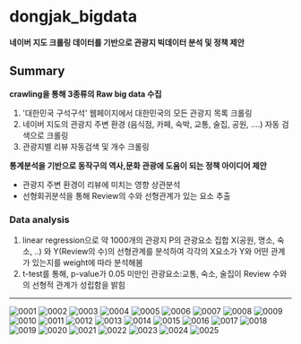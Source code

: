 # dongjak_bigdata
**네이버 지도 크롤링 데이터를 기반으로 관광지 빅데이터 분석 및 정책 제안**

## Summary
**crawling을 통해 3종류의 Raw big data 수집**  
1. '대한민국 구석구석' 웹페이지에서 대한민국의 모든 관광지 목록 크롤링  
2. 네이버 지도의 관광지 주변 환경 (음식점, 카페, 숙박, 교통, 술집, 공원, ....) 자동 검색으로 크롤링  
3. 관광지별 리뷰 자동검색 및 개수 크롤링  

**통계분석을 기반으로 동작구의 역사,문화 관광에 도움이 되는 정책 아이디어 제안**  
- 관광지 주변 환경이 리뷰에 미치는 영향 상관분석  
- 선형회귀분석을 통해 Review의 수와 선형관계가 있는 요소 추출  

### Data analysis
1. linear regression으로 약 1000개의 관광지 P의 관광요소 집합 X(공원, 명소, 숙소, ..) 와 Y(Review의 수)의 선형관계를 분석하여 각각의 X요소가 Y와 어떤 관계가 있는지를 weight에 따라 분석해봄
2. t-test를 통해, p-value가 0.05 미만인 관광요소:교통, 숙소, 술집이 Review 수와의 선형적 관계가 성립함을 밝힘
 
-------------

![0001](https://user-images.githubusercontent.com/61912635/87799809-a0606200-c888-11ea-8d0c-606aaf9f859a.jpg)
![0002](https://user-images.githubusercontent.com/61912635/87799813-a1918f00-c888-11ea-8649-6109f2174aaf.jpg)
![0003](https://user-images.githubusercontent.com/61912635/87799820-a35b5280-c888-11ea-8458-68222b30173b.jpg)
![0004](https://user-images.githubusercontent.com/61912635/87799823-a48c7f80-c888-11ea-98ee-ab20802bf73b.jpg)
![0005](https://user-images.githubusercontent.com/61912635/87799830-a5bdac80-c888-11ea-911d-7e58b001d0c3.jpg)
![0006](https://user-images.githubusercontent.com/61912635/87799840-a8b89d00-c888-11ea-9e3d-14c488784c19.jpg)
![0007](https://user-images.githubusercontent.com/61912635/87799931-ca198900-c888-11ea-9fb9-f2a66880aba9.jpg)
![0008](https://user-images.githubusercontent.com/61912635/87799926-c8e85c00-c888-11ea-8d7e-309c1f2e6878.jpg)
![0009](https://user-images.githubusercontent.com/61912635/87799957-d271c400-c888-11ea-82bb-b3558b440aaa.jpg)
![0010](https://user-images.githubusercontent.com/61912635/87799963-d43b8780-c888-11ea-9e0a-9b6d34264b98.jpg)
![0011](https://user-images.githubusercontent.com/61912635/87799970-d56cb480-c888-11ea-9019-73ca597bccd1.jpg)
![0012](https://user-images.githubusercontent.com/61912635/87799977-d7367800-c888-11ea-9319-8fb7c0466222.jpg)
![0013](https://user-images.githubusercontent.com/61912635/87799984-d867a500-c888-11ea-81a6-4c7da70454b2.jpg)
![0014](https://user-images.githubusercontent.com/61912635/87799990-d9003b80-c888-11ea-9cbe-7b5a9066e2cc.jpg)
![0015](https://user-images.githubusercontent.com/61912635/87799992-da316880-c888-11ea-98f6-2227936f82ef.jpg)
![0016](https://user-images.githubusercontent.com/61912635/87799998-db629580-c888-11ea-995d-9144cb20574a.jpg)
![0017](https://user-images.githubusercontent.com/61912635/87800001-dc93c280-c888-11ea-8595-ae51c4d2a5bf.jpg)
![0018](https://user-images.githubusercontent.com/61912635/87800007-ddc4ef80-c888-11ea-9f1d-cc0cb6380987.jpg)
![0019](https://user-images.githubusercontent.com/61912635/87800016-def61c80-c888-11ea-8083-671143e35698.jpg)
![0020](https://user-images.githubusercontent.com/61912635/87800021-e0274980-c888-11ea-8720-cc88c0decf13.jpg)
![0021](https://user-images.githubusercontent.com/61912635/87800027-e1587680-c888-11ea-9aea-3553225ed885.jpg)
![0022](https://user-images.githubusercontent.com/61912635/87800038-e289a380-c888-11ea-8316-757a8212218e.jpg)
![0023](https://user-images.githubusercontent.com/61912635/87800065-ea494800-c888-11ea-9c80-6c4e0097d2b1.jpg)
![0024](https://user-images.githubusercontent.com/61912635/87800045-e4ebfd80-c888-11ea-9812-bb9fdd150e46.jpg)
![0025](https://user-images.githubusercontent.com/61912635/87800049-e61d2a80-c888-11ea-9e8e-82ed4423215c.jpg)

